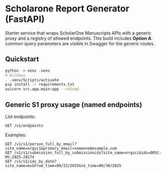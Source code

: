 # Scholarone Report Generator (FastAPI)

Starter service that wraps ScholarOne Manuscripts APIs with a generic proxy and a registry of allowed endpoints.
This build includes **Option A**: common query parameters are visible in Swagger for the generic routes.

## Quickstart
```bash
python -m venv .venv
# Windows
. .venv/Scripts/activate
pip install -r requirements.txt
uvicorn src.app.main:app --reload
```

## Generic S1 proxy usage (named endpoints)
List endpoints:
```
GET /v1/endpoints
```

Examples:
```
GET /v1/s1/person_full_by_email?site_name=orgsci&primary_email=someone@example.com
GET /v1/s1/submission_full_by_submissionids?site_name=orgsci&ids=ORSC-MS-2025-20274
GET /v1/s1/ids_by_date?site_name=ms&from_time=09/23/2025&to_time=09/30/2025
```
